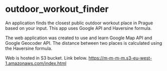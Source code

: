 # outdoor_workout_finder
An application finds the closest public outdoor workout place in Prague based on your input. This app uses Google API and Haversine formula.

The web application was created to use and learn Google Map API and Google Geocoder API. 
The distance between two places is calculated using the Haversine formula.

Web is hosted in S3 bucket. Link below.
https://m-m-m-m.s3-eu-west-1.amazonaws.com/index.html


